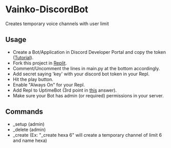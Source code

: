 # Vainko-DiscordBot
 Creates temporary voice channels with user limit
 
 ## Usage
- Create a Bot/Application in Discord Developer Portal and copy the token ([Tutorial](https://www.freecodecamp.org/news/create-a-discord-bot-with-python/)).
- Fork this project in [Replit](https://replit.com/~).
- Comment/Uncomment the lines in main.py at the bottom accordingly.
- Add secret saying 'key' with your discord bot token in your Repl.
- Hit the play button.
- Enable "Always On" for your Repl.
- Add Repl to UptimeBot (3rd point in [this](https://stackoverflow.com/a/64601788) answer).
- Make sure your Bot has admin (or required) permissions in your server.

## Commands
- _setup (admin)
- _delete (admin)
- _create
(Ex: "_create hexa 6" will create a temporary channel of limit 6 and name hexa)

